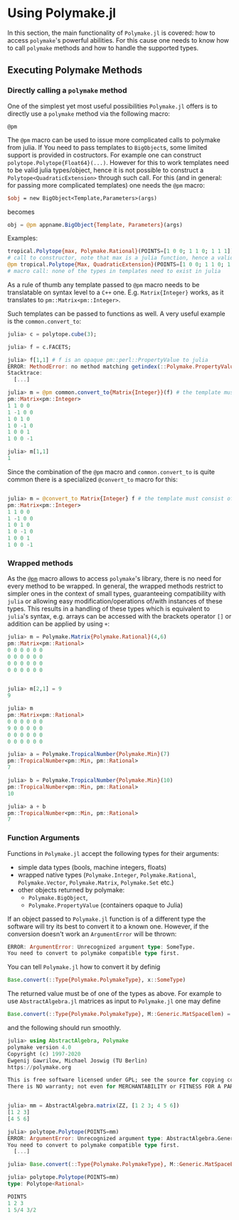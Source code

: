 # Using Polymake.jl

In this section, the main functionality of `Polymake.jl` is covered: how to access `polymake`'s powerful abilities. For this cause one needs to know how to call `polymake` methods and how to handle the supported types.

## Executing Polymake Methods

### Directly calling a `polymake` method

One of the simplest yet most useful possibilities `Polymake.jl` offers is to directly use a `polymake` method via the following macro:
```@docs
@pm
```
The `@pm` macro can be used to issue more complicated calls to polymake from julia.
If You need to pass templates to `BigObject`s, some limited support is provided in costructors.
For example one can construct `polytope.Polytope{Float64}(...)`.
However for this to work templates need to be valid julia types/object, hence
it is not possible to construct a `Polytope<QuadraticExtension>` through such call.
For this (and in general: for passing more complicated templates) one needs the
`@pm` macro:
```perl
$obj = new BigObject<Template,Parameters>(args)
```
becomes
```julia
obj = @pm appname.BigObject{Template, Parameters}(args)
```

Examples:
```julia
tropical.Polytope{max, Polymake.Rational}(POINTS=[1 0 0; 1 1 0; 1 1 1])
# call to constructor, note that max is a julia function, hence a valid object
@pm tropical.Polytope{Max, QuadraticExtension}(POINTS=[1 0 0; 1 1 0; 1 1 1])
# macro call: none of the types in templates need to exist in julia
```

As a rule of thumb any template passed to `@pm` macro needs to be translatable
on syntax level to a `C++` one. E.g. `Matrix{Integer}` works, as it translates to
`pm::Matrix<pm::Integer>`.

Such templates can be passed to functions as well. A very useful example is the
`common.convert_to`:
```julia
julia> c = polytope.cube(3);

julia> f = c.FACETS;

julia> f[1,1] # f is an opaque pm::perl::PropertyValue to julia
ERROR: MethodError: no method matching getindex(::Polymake.PropertyValueAllocated, ::Int64, ::Int64)
Stacktrace:
  [...]

julia> m = @pm common.convert_to{Matrix{Integer}}(f) # the template must consist of C++ names
pm::Matrix<pm::Integer>
1 1 0 0
1 -1 0 0
1 0 1 0
1 0 -1 0
1 0 0 1
1 0 0 -1

julia> m[1,1]
1
```

Since the combination of the `@pm` macro and `common.convert_to` is quite common there is a
specialized `@convert_to` macro for this:
```julia

julia> m = @convert_to Matrix{Integer} f # the template must consist of C++ names
pm::Matrix<pm::Integer>
1 1 0 0
1 -1 0 0
1 0 1 0
1 0 -1 0
1 0 0 1
1 0 0 -1
```

### Wrapped methods

As the [`@pm`](@ref) macro allows to access `polymake`'s library, there is no need for every method to be wrapped. In general, the wrapped methods restrict to simpler ones in the context of small types, guaranteeing compatibility with `julia` or allowing easy modification/operations of/with instances of these types.
This results in a handling of these types which is equivalent to `julia`'s syntax, e.g. arrays can be accessed with the brackets operator `[]` or addition can be applied by using `+`:

```julia
julia> m = Polymake.Matrix{Polymake.Rational}(4,6)
pm::Matrix<pm::Rational>
0 0 0 0 0 0
0 0 0 0 0 0
0 0 0 0 0 0
0 0 0 0 0 0


julia> m[2,1] = 9
9

julia> m
pm::Matrix<pm::Rational>
0 0 0 0 0 0
9 0 0 0 0 0
0 0 0 0 0 0
0 0 0 0 0 0

julia> a = Polymake.TropicalNumber{Polymake.Min}(7)
pm::TropicalNumber<pm::Min, pm::Rational>
7

julia> b = Polymake.TropicalNumber{Polymake.Min}(10)
pm::TropicalNumber<pm::Min, pm::Rational>
10

julia> a + b
pm::TropicalNumber<pm::Min, pm::Rational>
7
```

### Function Arguments

Functions in `Polymake.jl` accept the following types for their arguments:
* simple data types (bools, machine integers, floats)
* wrapped native types (`Polymake.Integer`, `Polymake.Rational`, `Polymake.Vector`, `Polymake.Matrix`, `Polymake.Set` etc.)
* other objects returned by polymake:
  *  `Polymake.BigObject`,
  *  `Polymake.PropertyValue` (containers opaque to Julia)

If an object passed to `Polymake.jl` function is of a different type the software will try its best to convert it to a known one. However, if the conversion doesn't work an `ArgumentError` will be thrown:
```julia
ERROR: ArgumentError: Unrecognized argument type: SomeType.
You need to convert to polymake compatible type first.
```

You can tell `Polymake.jl` how to convert it by definig
```julia
Base.convert(::Type{Polymake.PolymakeType}, x::SomeType)
```
The returned value must be of one of the types as above. For example to use `AbstractAlgebra.jl` matrices as input to `Polymake.jl` one may define
```julia
Base.convert(::Type{Polymake.PolymakeType}, M::Generic.MatSpaceElem) = Polymake.Matrix(M.entries)
```
and the following should run smoothly.
```julia
julia> using AbstractAlgebra, Polymake
polymake version 4.0
Copyright (c) 1997-2020
Ewgenij Gawrilow, Michael Joswig (TU Berlin)
https://polymake.org

This is free software licensed under GPL; see the source for copying conditions.
There is NO warranty; not even for MERCHANTABILITY or FITNESS FOR A PARTICULAR PURPOSE.


julia> mm = AbstractAlgebra.matrix(ZZ, [1 2 3; 4 5 6])
[1 2 3]
[4 5 6]

julia> polytope.Polytope(POINTS=mm)
ERROR: ArgumentError: Unrecognized argument type: AbstractAlgebra.Generic.MatSpaceElem{Int64}.
You need to convert to polymake compatible type first.
  [...]

julia> Base.convert(::Type{Polymake.PolymakeType}, M::Generic.MatSpaceElem) = Polymake.Matrix(M.entries)

julia> polytope.Polytope(POINTS=mm)
type: Polytope<Rational>

POINTS
1 2 3
1 5/4 3/2

```
